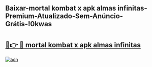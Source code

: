
## Baixar-mortal kombat x apk almas infinitas-Premium-Atualizado-Sem-Anúncio-Grátis-!0kwas

# <h2><a href="https://andorid.site?title=mortal_kombat_x_apk_almas_infinitas&ref=27">🔗👉 🔴 mortal kombat x apk almas infinitas</a></h2>

[![acn](https://github.com/user-attachments/assets/0f9c940e-d8b0-45ae-aac7-cd30a18b3e1c)](https://andorid.site?title=mortal_kombat_x_apk_almas_infinitas&ref=27)

